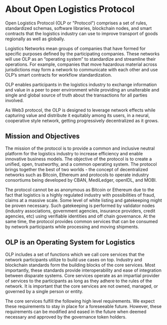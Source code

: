# About Open Logistics Protocol

Open Logistics Protocol (OLP or "Protocol") comprises a set of rules, standardized schemas, software libraries, blockchain nodes, and smart contracts that the logistics industry can use to improve transport of goods regionally as well as globally.

Logistics Networks mean groups of companies that have formed for specific purposes defined by the participating companies. These networks will use OLP as an “operating system” to standardize and streamline their operations. For example, companies that move hazardous material across jurisdictions may form a network to communicate with each other and use OLP’s smart contracts for workflow standardization.

OLP enables participants in the logistics industry to exchange information and value in a peer to peer environment while providing an unalterable and single and global source of truth about the transactions for all parties involved.

As Web3 protocol, the OLP is designed to leverage network effects while capturing value and distribute it equitably among its users, in a neural, cooperative style network, getting progressively decentralized as it grows.

## Mission and Objectives

The mission of the protocol is to provide a common and inclusive neutral platform for the logistics industry to increase efficiency and enable innovative business models. The objective of the protocol is to create a unified, open, trustworthy, and a common operating system. The protocol brings together the best of two worlds - the concept of decentralized networks such as Bitcoin, Ethereum and protocols to operate industry consortiums being developed by CBAN, MediLedger, openIDL, and MOBI.

The protocol cannot be as anonymous as Bitcoin or Ethereum due to the fact that logistics is a highly regulated industry with possibilities of fraud, claims at a massive scale. Some level of white listing and gatekeeping might be proven necessary. Such gatekeeping is performed by validator nodes (industry associations, government agencies, insurance providers, credit agencies, etc) using verifiable identities and off chain governance. At the same time, the protocol provides common services that can be consumed by network participants while processing and moving shipments.

## OLP is an Operating System for Logistics

OLP includes a set of functions which we call core services that the network participants utilize to build use cases on top. Industry and blockchain standards form the building blocks of the core services. Most importantly, these standards provide interoperability and ease of integration between disparate systems. Core services operate as an impartial provider of services to the participants as long as they adhere to the rules of the network. It is important that the core services are not owned, managed, or governed by a single person or entity.

The core services fulfill the following high level requirements. We expect these requirements to stay in place for a foreseeable future. However, these requirements can be modified and eased in the future when deemed necessary and approved by the governance token holders.
